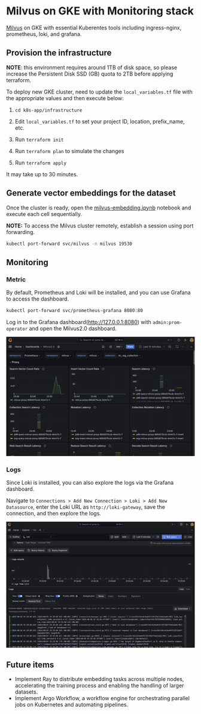 # Milvus on GKE with Monitoring stack

[Milvus](https://milvus.io/docs/overview.md) on GKE with essential Kuberentes tools including ingress-nginx, prometheus, loki, and grafana.

## Provision the infrastructure

**NOTE**: this environment requires around 1TB of disk space, so please increase the Persistent Disk SSD (GB) quota to 2TB before applying terraform.

To deploy new GKE cluster, need to update the `local_variables.tf` file with the appropriate values and then execute below:

1. `cd k8s-app/infrastructure`

2. Edit `local_variables.tf` to set your project ID, location, prefix_name, etc.

3. Run `terraform init`

4. Run `terraform plan` to simulate the changes

5. Run `terraform apply`

It may take up to 30 minutes.

## Generate vector embeddings for the dataset

Once the cluster is ready, open the [milvus-embedding.ipynb](./milvus-embedding.ipynb) notebook and execute each cell sequentially.

**NOTE:** To access the Milvus cluster remotely, establish a session using port forwarding.

```bash
kubectl port-forward svc/milvus -n milvus 19530
```

## Monitoring

### Metric

By default, Prometheus and Loki will be installed, and you can use Grafana to access the dashboard.

```bash
kubectl port-forward svc/prometheus-grafana 8080:80
```

Log in to the Grafana dashboard(http://127.0.0.1:8080) with `admin:prom-operator` and open the Milvus2.0 dashboard.

![milvus-grafana-metrics.png](./milvus-dashboard-metrics.png)

### Logs

Since Loki is installed, you can also explore the logs via the Grafana dashboard.

Navigate to `Connections > Add New Connection > Loki > Add New Datasource`, enter the Loki URL as `http://loki-gateway`, save the connection, and then explore the logs.

![milvus-grafana-logs.png](./milvus-dashboard-logs.png)

## Future items

- Implement Ray to distribute embedding tasks across multiple nodes, accelerating the training process and enabling the handling of larger datasets.
- Implement Argo Workflow, a workflow engine for orchestrating parallel jobs on Kubernetes and automating pipelines.
